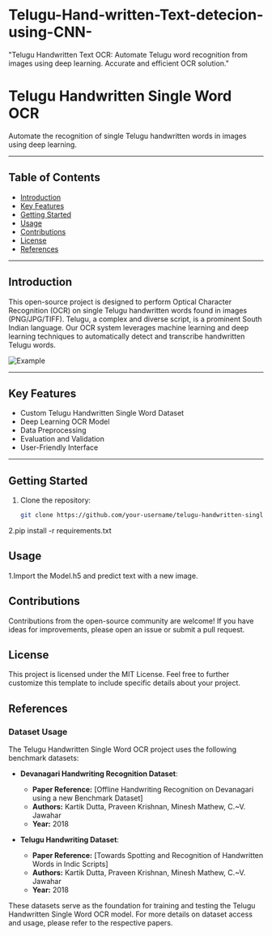 # Telugu-Hand-written-Text-detecion-using-CNN-
"Telugu Handwritten Text OCR: Automate Telugu word  recognition from images using deep learning. Accurate and efficient OCR solution."
# Telugu Handwritten Single Word OCR

Automate the recognition of single Telugu handwritten words in images using deep learning.

---

## Table of Contents

- [Introduction](#introduction)
- [Key Features](#key-features)
- [Getting Started](#getting-started)
- [Usage](#usage)
- [Contributions](#contributions)
- [License](#license)
- [References](#refernces)

---

## Introduction

This open-source project is designed to perform Optical Character Recognition (OCR) on single Telugu handwritten words found in images (PNG/JPG/TIFF). Telugu, a complex and diverse script, is a prominent South Indian language. Our OCR system leverages machine learning and deep learning techniques to automatically detect and transcribe handwritten Telugu words.

![Example](images/example.png)

---

## Key Features

- Custom Telugu Handwritten Single Word Dataset
- Deep Learning OCR Model
- Data Preprocessing
- Evaluation and Validation
- User-Friendly Interface

---

## Getting Started

1. Clone the repository:

   ```bash
   git clone https://github.com/your-username/telugu-handwritten-single-word-ocr.git
2.pip install -r requirements.txt
## Usage
1.Import the Model.h5 and predict text with a new image.

## Contributions 
Contributions from the open-source community are welcome! If you have ideas for improvements, please open an issue or submit a pull request.

## License
This project is licensed under the MIT License. 
Feel free to further customize this template to include specific details about your project.


## References

### Dataset Usage

The Telugu Handwritten Single Word OCR project uses the following benchmark datasets:

- **Devanagari Handwriting Recognition Dataset**:
  - **Paper Reference:** [Offline Handwriting Recognition on Devanagari using a new Benchmark Dataset]
  - **Authors:** Kartik Dutta, Praveen Krishnan, Minesh Mathew, C.~V. Jawahar
  - **Year:** 2018

- **Telugu Handwriting Dataset**:
  - **Paper Reference:** [Towards Spotting and Recognition of Handwritten Words in Indic Scripts]
  - **Authors:** Kartik Dutta, Praveen Krishnan, Minesh Mathew, C.~V. Jawahar
  - **Year:** 2018

These datasets serve as the foundation for training and testing the Telugu Handwritten Single Word OCR model. For more details on dataset access and usage, please refer to the respective papers.


